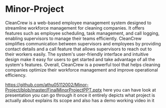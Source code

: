 # Minor-Project

CleanCrew is a web-based employee management system designed to streamline workforce management for cleaning companies. It offers features such as employee scheduling, task management, and call logging, enabling supervisors to manage their teams efficiently. CleanCrew simplifies communication between supervisors and employees by providing contact details and a call feature that allows supervisors to reach out to their workers easily. The system's user-friendly interface and intuitive design make it easy for users to get started and take advantage of all the system's features. Overall, CleanCrew is a powerful tool that helps cleaning companies optimize their workforce management and improve operational efficiency.


https://github.com/athu05112002/Minor-Project/blob/master/FinalMinorProjectPPT.pptx here you can have look at presentation you can go through it once it entirely depicts what project is actually about explains its scope and also has a demo working video in it 
